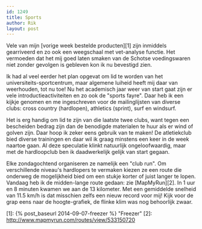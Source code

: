```yaml
---
id: 1249
title: Sports
author: Rik
layout: post
---
```

Vele van mijn [vorige week bestelde producten][1] zijn inmiddels gearriveerd en zo ook een weegschaal met vet-analyse functie. Het vermoeden dat het mij goed laten smaken van de Schotse voedingswaren niet zonder gevolgen is gebleven kon ik nu bevestigd zien.

Ik had al veel eerder het plan opgevat om lid te worden van het universiteits-sportcentrum, maar algemene luiheid heeft mij daar van weerhouden, tot nu toe! Nu het academisch jaar weer van start gaat zijn er vele introductieactiviteiten en zo ook de "sports fayre". Daar heb ik een kijkje genomen en me ingeschreven voor de mailinglijsten van diverse clubs: cross country (hardlopen), athletics (sprint), surf en windsurf.

Het is erg handig om lid te zijn van die laatste twee clubs, want tegen een bescheiden bedrag zijn dan de benodigde materialen te huur als er wind of golven zijn. Daar hoop ik zeker eens gebruik van te maken! De atletiekclub bied diverse trainingen en daar wil ik graag minstens een keer in de week naartoe gaan. Al deze speculatie klinkt natuurlijk ongeloofwaardig, maar met de hardloopclub ben ik daadwerkelijk gelijk van start gegaan.

Elke zondagochtend organiseren ze namelijk een "club run". Om verschillende niveau's hardlopers te vermaken kiezen ze een route die onderweg de mogelijkheid bied om een stukje korter of juist langer te lopen. Vandaag heb ik de midden-lange route gedaan: zie [MapMyRun][2]. In 1 uur en 8 minuten kwamen we aan de 13 kilometer. Met een gemiddelde snelheid van 11.5 km/h is dat misschien zelfs een nieuw record voor mij! Kijk voor de grap eens naar de hoogte-grafiek, de flinke klim was nog behoorlijk zwaar.

 [1]: {% post_baseurl 2014-09-07-freezer %} "Freezer"
 [2]: http://www.mapmyrun.com/routes/view/533150720